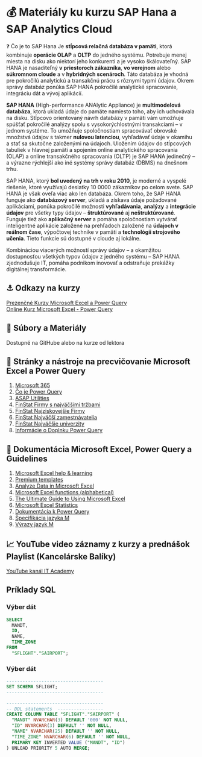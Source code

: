 # 💰 Materiály ku kurzu SAP Hana a SAP Analytics Cloud

❓ Čo je to SAP Hana
Je **stĺpcová relačná databáza v pamäti**, ktorá kombinuje **operácie OLAP** a **OLTP** do jedného systému. Potrebuje menej miesta na disku ako niektorí jeho konkurenti a je vysoko škálovateľný. SAP HANA je nasaditeľný **v priestoroch zákazníka**, **vo verejnom** alebo **súkromnom cloude** a v **hybridných scenároch**. Táto databáza je vhodná pre pokročilú analytickú a transakčnú prácu s rôznymi typmi údajov. Okrem správy databáz ponúka SAP HANA pokročilé analytické spracovanie, integráciu dát a vývoj aplikácií.

**SAP HANA** (High-performance ANAlytic Appliance) je **multimodelová databáza**, ktorá ukladá údaje do pamäte namiesto toho, aby ich uchovávala na disku. Stĺpcovo orientovaný návrh databázy v pamäti vám umožňuje spúšťať pokročilé analýzy spolu s vysokorýchlostnými transakciami – v jednom systéme. To umožňuje spoločnostiam spracovávať obrovské množstvá údajov s takmer **nulovou latenciou**, vyhľadávať údaje v okamihu a stať sa skutočne založenými na údajoch. Uložením údajov do stĺpcových tabuliek v hlavnej pamäti a spojením online analytického spracovania (OLAP) a online transakčného spracovania (OLTP) je SAP HANA jedinečný – a výrazne rýchlejší ako iné systémy správy databáz (DBMS) na dnešnom trhu.

SAP HANA, ktorý **bol uvedený na trh v roku 2010**, je moderné a vyspelé riešenie, ktoré využívajú desiatky 10 0000 zákazníkov po celom svete. SAP HANA je však oveľa viac ako len databáza. Okrem toho, že SAP HANA funguje ako **databázový server**, ukladá a získava údaje požadované aplikáciami, ponúka pokročilé možnosti **vyhľadávania**, **analýzy** a **integrácie údajov** pre všetky typy údajov – **štruktúrované** aj **neštruktúrované**. Funguje tiež ako **aplikačný server** a pomáha spoločnostiam vytvárať inteligentné aplikácie založené na prehľadoch založené na **údajoch v reálnom čase**, výpočtovej technike v pamäti a **technológii strojového učenia**. Tieto funkcie sú dostupné v cloude aj lokálne.

Kombináciou viacerých možností správy údajov – a okamžitou dostupnosťou všetkých typov údajov z jedného systému – SAP HANA zjednodušuje IT, pomáha podnikom inovovať a odstraňuje prekážky digitálnej transformácie.

## ⚓ Odkazy na kurzy
[Prezenčné Kurzy Microsoft Excel a Power Query](https://www.it-academy.sk/kategoria/kancelarske-baliky/kurzy-excel/)  
[Online Kurz Microsoft Excel - Power Query](https://www.vita.sk/online-kurz-microsoft-excel-power-query/)  

## 📁 Súbory a Materiály
Dostupné na GitHube alebo na kurze od lektora

## 🧰 Stránky a nástroje na precvičovanie Microsoft Excel a Power Query
1. [Microsoft 365](https://www.microsoft.com/sk-sk/microsoft-365/excel)
1. [Čo je Power Query](https://learn.microsoft.com/sk-sk/power-query/power-query-what-is-power-query)
1. [ASAP Utilities](http://www.asap-utilities.com/excel-tips-shortcuts.php)
1. [FinStat Firmy s najväčšími tržbami](https://finstat.sk/databaza-financnych-udajov?sort=sales-desc&years=2020)
1. [FinStat Najziskovejšie Firmy](https://finstat.sk/databaza-financnych-udajov?sort=profit-desc&years=2020)
1. [FinStat Najväčší zamestnávatelia](https://finstat.sk/databaza-firiem-organizacii?sort=empl-desc)
1. [FinStat Najväčšie univerzity](https://finstat.sk/databaza-neziskoviek?sort=revenue-desc&tab=revenue&legalform=382)
1. [Informácie o Doplnku Power Query](https://support.microsoft.com/sk-sk/office/informácie-o-doplnku-power-query-v-exceli-7104fbee-9e62-4cb9-a02e-5bfb1a6c536a)

## 📔 Dokumentácia Microsoft Excel, Power Query a Guidelines
1. [Microsoft Excel help & learning](https://support.microsoft.com/en-us/excel)
2. [Premium templates](https://templates.office.com/en-us/premium-templates)
3. [Analyze Data in Microsoft Excel](https://support.microsoft.com/en-us/office/analyze-data-in-excel-3223aab8-f543-4fda-85ed-76bb0295ffc4)
4. [Microsoft Excel functions (alphabetical)](https://support.microsoft.com/en-us/office/excel-functions-alphabetical-b3944572-255d-4efb-bb96-c6d90033e188)
5. [The Ultimate Guide to Using Microsoft Excel](https://blog.hubspot.com/marketing/microsoft-excel)
6. [Microsoft Excel Statistics](https://support.microsoft.com/en-us/office/check-workbook-statistics-afa12d4b-9584-4826-99a8-33228467e006)
7. [Dokumentácia k Power Query](https://learn.microsoft.com/sk-sk/power-query/)
8. [Špecifikácia jazyka M](https://learn.microsoft.com/cs-cz/powerquery-m/m-spec-introduction)
9. [Výrazy jazyk M](https://learn.microsoft.com/en-us/powerquery-m/expressions-values-and-let-expression)


## 📈 YouTube video záznamy z kurzy a prednášok Playlist (Kancelárske Balíky)
[YouTube kanál IT Academy](https://www.youtube.com/watch?v=6nbo18YVf5g&list=PLIu_ZdHo7Pk-rY_6wVj108Dmff67eQWRG)

## Príklady SQL
### Výber dát
```sql
SELECT
  MANDT,
  ID,
  NAME,
  TIME_ZONE
FROM
  "SFLIGHT"."SAIRPORT";
```

### Výber dát
```sql
------------------------------------
SET SCHEMA SFLIGHT;
------------------------------------

------------------------------------
-- DDL statements  -----------------
CREATE COLUMN TABLE "SFLIGHT"."SAIRPORT" (
  "MANDT" NVARCHAR(3) DEFAULT '000' NOT NULL,
  "ID" NVARCHAR(3) DEFAULT '' NOT NULL,
  "NAME" NVARCHAR(25) DEFAULT '' NOT NULL,
  "TIME_ZONE" NVARCHAR(6) DEFAULT '' NOT NULL,
  PRIMARY KEY INVERTED VALUE ("MANDT", "ID")
) UNLOAD PRIORITY 5 AUTO MERGE;
```
